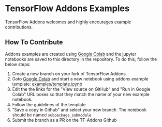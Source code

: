 # TensorFlow Addons Examples

TensorFlow Addons welcomes and highly encourages example contributions.


## How To Contribute

Addons examples are created using [Google Colab](https://colab.research.google.com/) 
and the jupyter notebooks are saved to this directory in the repository. To do 
this, follow the below steps:

1. Create a new branch on your fork of TensorFlow Addons
2. Goto [Google Colab](https://colab.research.google.com/) and start a new 
notebook using addons example template:
[examples/template.ipynb](examples/template.ipynb)
3. Edit the the links for the "View source on GitHub" and "Run in Google Colab" 
URL boxes so that they match the name of your new example notebook.
4. Follow the guidelines of the template
5. "Save a copy in Github" and select your new branch. The notebook should be 
named `subpackage_submodule`
6. Submit the branch as a PR on the TF-Addons Github
